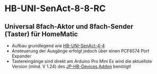 # HB-UNI-SenAct-8-8-RC
## Universal 8fach-Aktor und 8fach-Sender (Taster) für HomeMatic

- Aufbau grundlegend wie [HB-UNI-SenAct-4-4](https://github.com/jp112sdl/HB-UNI-SenAct-4-4)
- Ansteuerung der Ausgänge erfolgt jedoch über einen PCF8574 Port Expander
- Tastereingänge sind direkt am Arduino Pro Mini
Es wird die aktuellste Version (mind. V 1.24) des [JP-HB-Devices Addon](https://github.com/jp112sdl/JP-HB-Devices-addon/releases/latest) benötigt!
